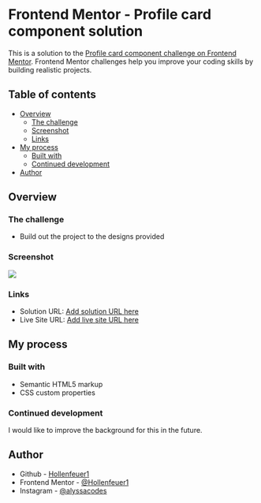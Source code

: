# Frontend Mentor - Profile card component solution

This is a solution to the [Profile card component challenge on Frontend Mentor](https://www.frontendmentor.io/challenges/profile-card-component-cfArpWshJ). Frontend Mentor challenges help you improve your coding skills by building realistic projects. 

## Table of contents

- [Overview](#overview)
  - [The challenge](#the-challenge)
  - [Screenshot](#screenshot)
  - [Links](#links)
- [My process](#my-process)
  - [Built with](#built-with)
  - [Continued development](#continued-development)
- [Author](#author)


## Overview

### The challenge

- Build out the project to the designs provided

### Screenshot

![](.images/Screenshot.jpg)

### Links

- Solution URL: [Add solution URL here](https://your-solution-url.com)
- Live Site URL: [Add live site URL here](https://your-live-site-url.com)

## My process

### Built with

- Semantic HTML5 markup
- CSS custom properties

### Continued development

I would like to improve the background for this in the future.


## Author

- Github - [Hollenfeuer1](https://github.com/Hollenfeuer1/)
- Frontend Mentor - [@Hollenfeuer1](https://www.frontendmentor.io/profile/Hollenfeuer1)
- Instagram - [@alyssacodes](https://www.instagram.com/alyssacodes)
